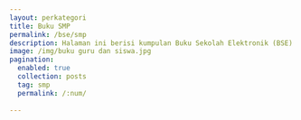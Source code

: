 ```yaml
---
layout: perkategori
title: Buku SMP
permalink: /bse/smp
description: Halaman ini berisi kumpulan Buku Sekolah Elektronik (BSE) Satuan Pendidikan Sekolah Menengah Pertama (SMP) terdiri dari buku guru dan siswa
image: /img/buku guru dan siswa.jpg
pagination: 
  enabled: true
  collection: posts
  tag: smp
  permalink: /:num/
  
---
```

